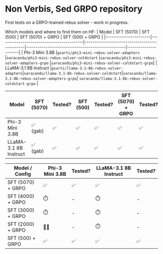 # Non Verbis, Sed GRPO repository

First tests on a GRPO-trained rebus solver - work in progress.

Which models and where to find them on HF:
| Model                 | SFT (5070)                                | SFT (500)                                     | SFT (5070) + GRPO                                 | SFT (500) + GRPO |
|-----------------------|-------------------------------------------|-----------------------------------------------|---------------------------------------------------|----------------------|
| Phi-3 Mini 3.8B       |`gsarti/phi3-mini-rebus-solver-adapters`   |`saracandu/phi3-mini-rebus-solver-coldstart`   |`saracandu/phi3-mini-rebus-solver-adapters-grpo`   |`saracandu/phi3-mini-rebus-solver-coldstart-grpo`|
| LLaMA-3.1 8B Instruct |`gsarti/llama-3.1-8b-rebus-solver-adapters`|`saracandu/llama-3.1-8b-rebus-solver-coldstart`|`saracandu/llama-3.1-8b-rebus-solver-adapters-grpo`| `saracandu/llama-3.1-8b-rebus-solver-coldstart-grpo` |

| Model                 | SFT (5070)   | Tested? | SFT (500)   | Tested? | SFT (5070) + GRPO   | Tested? | SFT (500) + GRPO   | Tested? |
|-----------------------|-------------|---------|--------------|---------|---------------------|---------|--------------------|---------|
| Phi-3 Mini 3.8B       | ✅​ (gab)    | ✅       | ✅​           | ✅      | ✅​                  | ✅      | ✅​                   | ✅      |
| LLaMA-3.1 8B Instruct | ✅​ (gab)    | ✅       | ✅​           | ✅      | ✅​                  | ✅      | ✅                   | ✅      |

| Model / Config        | Phi-3 Mini 3.8B | Tested? | LLaMA-3.1 8B Instruct | Tested? |
|-----------------------|------------------|----------|------------------------|----------|
| SFT (5070) + GRPO     | ✅               | ✅       | ✅                      | ✅       |
| SFT (4000) + GRPO     | ⏱️                | -        | ⏱️                      | -        |
| SFT (3000) + GRPO     | ⏱️                | -        | ⏱️                      | -        |
| SFT (2000) + GRPO     | 🏃🏼​                | -        | ⏱️                      | -        |
| SFT (500) + GRPO      | ✅                 | ✅         | ✅                      | ✅         |


